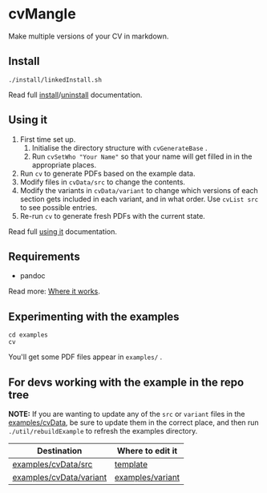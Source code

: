 # cvMangle

Make multiple versions of your CV in markdown.

## Install

```
./install/linkedInstall.sh
```

Read full [install](https://github.com/ksandom/cvMangle/blob/main/doc/howTo/install.md)/[uninstall](https://github.com/ksandom/cvMangle/blob/main/doc/howTo/uninstall.md) documentation.

## Using it

1. First time set up.
    1. Initialise the directory structure with `cvGenerateBase` .
    1. Run `cvSetWho "Your Name"` so that your name will get filled in in the appropriate places.
1. Run `cv` to generate PDFs based on the example data.
1. Modify files in `cvData/src` to change the contents.
1. Modify the variants in `cvData/variant` to change which versions of each section gets included in each variant, and in what order. Use `cvList src` to see possible entries.
1. Re-run `cv` to generate fresh PDFs with the current state.

Read full [using it](https://github.com/ksandom/cvMangle/blob/main/doc/usingIt.md) documentation.

## Requirements

* pandoc

Read more: [Where it works](https://github.com/ksandom/cvMangle/blob/main/doc/whereItWorks.md).

## Experimenting with the examples

```
cd examples
cv
```

You'll get some PDF files appear in `examples/` .

## For devs working with the example in the repo tree

**NOTE:** If you are wanting to update any of the `src` or `variant` files in the [examples/cvData](https://github.com/ksandom/cvMangle/tree/main/examples/cvData), be sure to update them in the correct place, and then run `./util/rebuildExample` to refresh the examples directory.

| Destination | Where to edit it |
| --- | --- |
| [examples/cvData/src](https://github.com/ksandom/cvMangle/tree/main/examples/cvData/src) | [template](https://github.com/ksandom/cvMangle/tree/main/template) |
| [examples/cvData/variant](https://github.com/ksandom/cvMangle/tree/main/examples/cvData/variant) | [examples/variant](https://github.com/ksandom/cvMangle/tree/main/examples/variant) |
